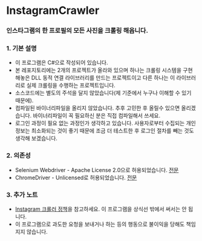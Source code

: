 # InstagramCrawler
### 인스타그램의 한 프로필의 모든 사진을 크롤링 해옵니다.

### 1. 기본 설명
 * 이 프로그램은 C#으로 작성되어 있습니다.    
 * 본 레포지토리에는 2개의 프로젝트가 올라와 있으며 하나는 크롤링 시스템을 구현해놓은 DLL 동적 연결 라이브러리를 만드는 프로젝트이고 다른 하나는 이 라이브러리로 실제 크롤링을 수행하는 프로젝트입니다.
 * 소스코드에는 별도의 주석을 달지 않았습니다(제 기준에서 누구나 이해할 수 있기 때문에).
 * 컴파일된 바이너리파일을 올리지 않았습니다. 추후 고민한 후 올릴수 있으면 올리겠습니다. 바이너리파일이 꼭 필요하신 분은 직접 컴파일해서 쓰세요.
 * 로그인 과정이 필요 없는 과정인가 생각하고 있습니다. 사용자로부터 수집되는 개인정보는 최소화되는 것이 좋기 때문에 조금 더 테스트한 후 로그인 절차를 빼는 것도 생각해 보겠습니다.
### 2. 의존성
 * Selenium Webdriver - Apache License 2.0으로 허용되었습니다. [전문](http://www.apache.org/licenses/LICENSE-2.0)
 * ChromeDriver - Unlicensed로 허용되었습니다. [전문](https://licenses.nuget.org/Unlicense)
### 3. 추가 노트
 * [Instagram 크롤러 정책](https://www.instagram.com/robots.txt)을 참고하세요. 이 프로그램을 상식선 밖에서 써서는 안 됩니다.
 * 이 프로그램으로 과도한 요청을 보내거나 하는 등의 행동으로 불이익을 당해도 책임지지 않습니다.
